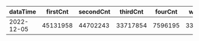 |dataTime|firstCnt|secondCnt|thirdCnt|fourCnt|winCnt|vrate|wrate|
|-|-|-|-|-|-|-|-|
|2022-12-05|45131958|44702243|33717854|7596195|3330694|87.1%|6.5%|